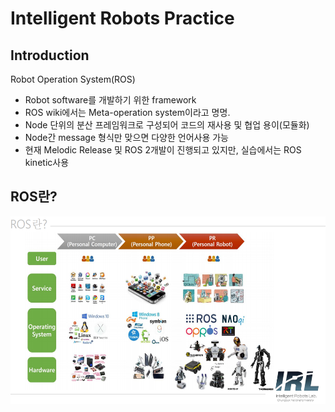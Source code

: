 # **Intelligent Robots Practice** 

## Introduction

Robot Operation System(ROS)
- Robot software를 개발하기 위한 framework
- ROS wiki에서는 Meta-operation system이라고 명명.
- Node 단위의 분산 프레임워크로 구성되어 코드의 재사용 및 협업 용이(모듈화)
- Node간 message 형식만 맞으면 다양한 언어사용 가능
- 현재 Melodic Release 및 ROS 2개발이 진행되고 있지만, 실습에서는 ROS kinetic사용

## ROS란?

<p align="center">
  
<img src="./ROS.PNG"  width="640" height="300">

</p>
